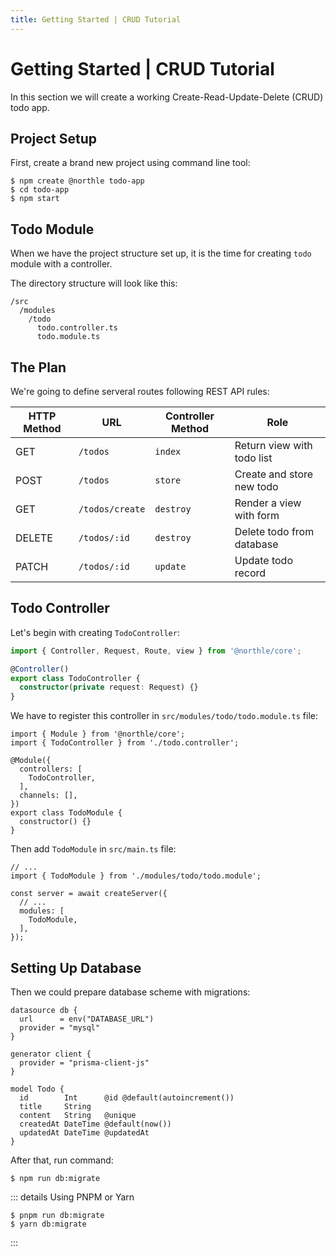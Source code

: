 ```yaml
---
title: Getting Started | CRUD Tutorial
---
```


# Getting Started | CRUD Tutorial

In this section we will create a working Create-Read-Update-Delete (CRUD) todo app.

## Project Setup

First, create a brand new project using command line tool:

```shell
$ npm create @northle todo-app
$ cd todo-app
$ npm start
```

## Todo Module

When we have the project structure set up, it is the time for creating `todo` module with a controller.

The directory structure will look like this:

```
/src
  /modules
    /todo
      todo.controller.ts
      todo.module.ts
```

## The Plan

We're going to define serveral routes following REST API rules:

| HTTP Method   | URL             | Controller Method  | Role                       |
| ------------- | --------------- | ------------------ | -------------------------- |
| GET           | `/todos`        | `index`            | Return view with todo list |
| POST          | `/todos`        | `store`            | Create and store new todo  |
| GET           | `/todos/create` | `destroy`          | Render a view with form    |
| DELETE        | `/todos/:id`    | `destroy`          | Delete todo from database  |
| PATCH         | `/todos/:id`    | `update`           | Update todo record         |

## Todo Controller

Let's begin with creating `TodoController`:

```ts
import { Controller, Request, Route, view } from '@northle/core';

@Controller()
export class TodoController {
  constructor(private request: Request) {}
}
```

We have to register this controller in `src/modules/todo/todo.module.ts` file:

```ts{2,6}
import { Module } from '@northle/core';
import { TodoController } from './todo.controller';

@Module({
  controllers: [
    TodoController,
  ],
  channels: [],
})
export class TodoModule {
  constructor() {}
}
```

Then add `TodoModule` in `src/main.ts` file:

```ts{2,7}
// ...
import { TodoModule } from './modules/todo/todo.module';

const server = await createServer({
  // ...
  modules: [
    TodoModule,
  ],
});
```

## Setting Up Database

Then we could prepare database scheme with migrations:

```prisma{10-16}
datasource db {
  url      = env("DATABASE_URL")
  provider = "mysql"
}

generator client {
  provider = "prisma-client-js"
}

model Todo {
  id        Int      @id @default(autoincrement())
  title     String
  content   String   @unique
  createdAt DateTime @default(now())
  updatedAt DateTime @updatedAt
}
```

After that, run command:

```shell
$ npm run db:migrate
```

::: details Using PNPM or Yarn
```shell
$ pnpm run db:migrate
$ yarn db:migrate
```
:::
